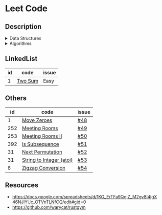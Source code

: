 # Leet Code

## Description

<details><summary>Data Structures</summary>

- Stack & Queue ( Vec, VecDeque )
- Linked List ( Option<Box<ListNode>> )
- Hash Tables ( HashMap, HashSet )
- Tree Tables ( BTreeMap, BTreeSet )
- Binary Search Tree ( Option<Rc<RefCell<TreeNode>>> )
- Binary Heaps & Priority Queue ( BinaryHeap )
- Graphs ( Vec<Vec<usize>> )
- Union Find ( UnionFind )
- Trie ( Trie )
</details>

<details><summary>Algorithms</summary>

- Bit Manipulation & Numbers
- Stability in Sorting
- Heapsort
- Binary Search
- Kth Smallest Elements
- Permutations
- Subsets
- BFS Graph
- DFS Graph
- Dijkstra’s Algorithm
- Tree Traversals
  - BFS
  - DFS
    - in-order
    - pre-order
    - post-order
- Topological Sort
- Detect cycle in an undirected graph
- Detect a cycle in a directed graph
- Count connected components in a graph
- Find strongly connected components in a graph
</details>

## LinkedList

<table id="leetcode" class="table-auto">
  <thead>
    <tr>
      <th>id</th>
      <th>code</th>
      <th>issue</th>
    </tr>
  </thead>
  <tbody>
    <tr>
        <td>
          1
        </td>
        <td>
          <a href="http://rustgym.com/leetcode/1"> Two Sum</a>
        </td>
        <td>Easy</td>
    </tr>
  
  </tbody>
</table>

## Others

<table id="leetcode" class="table-auto">
  <thead>
    <tr>
      <th>id</th>
      <th>code</th>
      <th>issue</th>
    </tr>
  </thead>
  <tbody>
    <tr>
        <td>
          1
        </td>
        <td>
          <a href="https://github.com/Aoi1011/leet-code/blob/main/other/src/move_zero.rs"> Move Zeroes</a>
        </td>
        <td>
            <a href="https://github.com/Aoi1011/leet-code/issues/48"> #48</a>
        </td>
    </tr>
     <tr>
        <td>
          252
        </td>
        <td>
          <a href="https://github.com/Aoi1011/leet-code/blob/main/other/src/meeting_rooms.rs"> Meeting Rooms</a>
        </td>
        <td>
            <a href="https://github.com/Aoi1011/leet-code/issues/49"> #49</a>
        </td>
    </tr>
    <tr>
        <td>
          253
        </td>
        <td>
          <a href="https://github.com/Aoi1011/leet-code/blob/main/other/src/meeting_rooms.rs"> Meeting Rooms II</a>
        </td>
        <td>
            <a href="https://github.com/Aoi1011/leet-code/issues/50"> #50</a>
        </td>
    </tr>
    <tr>
        <td>
          392
        </td>
        <td>
          <a href="https://github.com/Aoi1011/leet-code/blob/main/other/src/meeting_rooms.rs"> Is Subsequence</a>
        </td>
        <td>
            <a href="https://github.com/Aoi1011/leet-code/issues/51"> #51</a>
        </td>
    </tr>
    <tr>
        <td>
          31
        </td>
        <td>
          <a href="https://github.com/Aoi1011/leet-code/blob/main/other/src/next_permutation.rs"> Next Permutation</a>
        </td>
        <td>
            <a href="https://github.com/Aoi1011/leet-code/issues/52"> #52</a>
        </td>
    </tr>
    <tr>
        <td>
          31
        </td>
        <td>
          <a href="https://github.com/Aoi1011/leet-code/blob/main/other/src/string_to_integer.rs"> String to Integer (atoi)</a>
        </td>
        <td>
            <a href="https://github.com/Aoi1011/leet-code/issues/53"> #53</a>
        </td>
    </tr>
    <tr>
        <td>
          6
        </td>
        <td>
          <a href="https://github.com/Aoi1011/leet-code/blob/main/other/src/zigzag_conversion.rs"> Zigzag Conversion</a>
        </td>
        <td>
            <a href="https://github.com/Aoi1011/leet-code/issues/54"> #54</a>
        </td>
    </tr>
  
  </tbody>
</table>

## Resources

- https://docs.google.com/spreadsheets/d/1KG_ErTFa9QglZ_M2gv8l4jgX46NJIYUc_OTVnTLNfCQ/edit#gid=0
- https://github.com/warycat/rustgym
